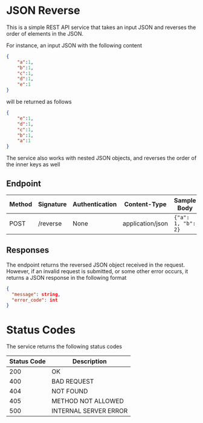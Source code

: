 # JSON Reverse

This is a simple REST API service that takes an input JSON and reverses the order of elements in the JSON. 

For instance, an input JSON with the following content
```json
{
    "a":1,
    "b":1,
    "c":1,
    "d":1,
    "e":1
}
```

will be returned as follows
```json
{
    "e":1,
    "d":1,
    "c":1,
    "b":1,
    "a":1
}
```

The service also works with nested JSON objects, and reverses the order of the inner keys as well

## Endpoint
| Method | Signature | Authentication | Content-Type | Sample Body | Sample Response |   
| --- | --- | --- | --- | --- | --- |
| POST | /reverse | None | application/json | `{"a": 1, "b": 2}` | `{"b": 2, "a": 1}` |

## Responses
The endpoint returns the reversed JSON object received in the request. However, if an invalid request is submitted, or some other error occurs, it returns a JSON response in the following format
```json
{
  "message": string,
  "error_code": int
}
```

# Status Codes
The service returns the following status codes

| Status Code | Description |
| --- | --- |
| 200 | OK |
| 400 | BAD REQUEST |
| 404 | NOT FOUND |
| 405 | METHOD NOT ALLOWED |
| 500 | INTERNAL SERVER ERROR |